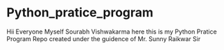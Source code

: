 # Python_pratice_program
Hii Everyone Myself Sourabh Vishwakarma here this is my Python Pratice Program Repo created under the guidence of Mr. Sunny Raikwar Sir
